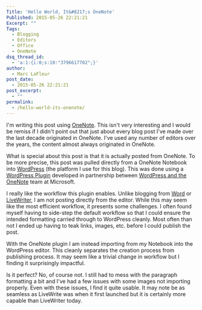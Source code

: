 ```yaml
---
Title: 'Hello World, It&#8217;s OneNote'
Published: 2015-05-26 22:21:21
Excerpt: ""
Tags:
  - Blogging
  - Editors
  - Office
  - OneNote
dsq_thread_id:
  - 'a:1:{i:0;s:10:"3796617702";}'
author:
  - Marc LaFleur
post_date:
  - 2015-05-26 22:21:21
post_excerpt:
  - ""
permalink:
  - /hello-world-its-onenote/
---
```

I'm writing this post using <a href="https://www.onenote.com/">OneNote</a>. This isn't very interesting and I would be remiss if I didn't point out that just about every blog post I've made over the last decade originated in OneNote. I've used any number of editors over the years, the content almost always originated in OneNote.

What is special about this post is that it is actually posted from OneNote. To be more precise, this post was pulled directly from a OneNote Notebook into <a href="http://www.wordpress.org">WordPress</a> (the platform I use for this blog). This was done using a <a href="https://wordpress.org/plugins/onenote-publisher/">WordPress Plugin</a> developed in partnership between <a href="http://blogs.office.com/2015/05/22/onenote-welcomes-three-new-partners-cloudhq-equil-and-wordpress/">WordPress and the OneNote</a> team at Microsoft.

I really like the workflow this plugin enables. Unlike blogging from <a href="http://massivescale.azurewebsites.net/word-as-blog-editor/">Word</a> or <a href="http://windows.microsoft.com/en-us/windows-live/essentials-other?woldogcb=0#essentials=overviewother">LiveWriter</a>, I am not posting directly from the editor. While this may seem like the most efficient workflow, it presents some challenges. I often found myself having to side-step the default workflow so that I could ensure the intended formatting carried through to WordPress cleanly. Most often than not I ended up having to teak links, images, etc. before I could publish the post.

With the OneNote plugin I am instead importing from my Notebook into the WordPress editor. This cleanly separates the creation process from publishing process. It may seem like a trivial change in workflow but I finding it surprisingly impactful.

Is it perfect? No, of course not. I still had to mess with the paragraph formatting a bit and I've had a few issues with some images not importing properly. Even with these issues, I find it quite usable. It may note be as seamless as LiveWrite was when it first launched but it is certainly more capable than LiveWriter today.